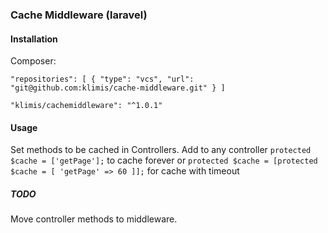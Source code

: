 ### Cache Middleware (laravel)
#### Installation
Composer:

`"repositories": [
         {
             "type": "vcs",
             "url":  "git@github.com:klimis/cache-middleware.git"
         }
     ]`

`"klimis/cachemiddleware": "^1.0.1"`     
#### Usage
Set methods to be cached in Controllers. Add to any controller `protected $cache = ['getPage'];` to cache forever or `protected $cache = [protected  $cache = [
                                                                                                 'getPage' => 60
                                                                                             ]];` 
for cache with timeout


##### TODO
Move controller methods to middleware.
